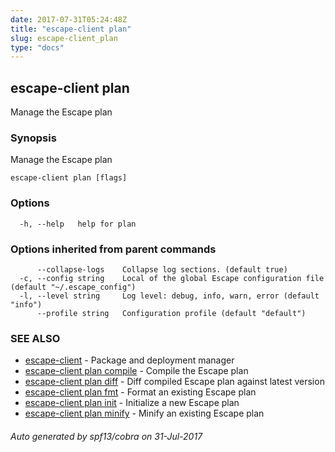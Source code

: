 ```yaml
---
date: 2017-07-31T05:24:48Z
title: "escape-client plan"
slug: escape-client_plan
type: "docs"
---
```

## escape-client plan

Manage the Escape plan

### Synopsis


Manage the Escape plan

```
escape-client plan [flags]
```

### Options

```
  -h, --help   help for plan
```

### Options inherited from parent commands

```
      --collapse-logs    Collapse log sections. (default true)
  -c, --config string    Local of the global Escape configuration file (default "~/.escape_config")
  -l, --level string     Log level: debug, info, warn, error (default "info")
      --profile string   Configuration profile (default "default")
```

### SEE ALSO
* [escape-client](../escape-client/)	 - Package and deployment manager
* [escape-client plan compile](../escape-client_plan_compile/)	 - Compile the Escape plan
* [escape-client plan diff](../escape-client_plan_diff/)	 - Diff compiled Escape plan against latest version
* [escape-client plan fmt](../escape-client_plan_fmt/)	 - Format an existing Escape plan
* [escape-client plan init](../escape-client_plan_init/)	 - Initialize a new Escape plan
* [escape-client plan minify](../escape-client_plan_minify/)	 - Minify an existing Escape plan

###### Auto generated by spf13/cobra on 31-Jul-2017
